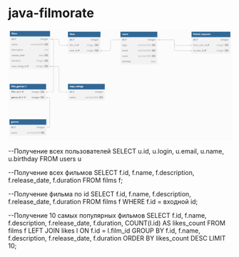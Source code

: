 # java-filmorate

![](src/images/filmorate_er_diagram.png)

--Получение всех пользователей
SELECT 
	u.id,
	u.login,
	u.email,
	u.name,
	u.birthday
FROM users u

--Получение всех фильмов
SELECT 
	f.id,
	f.name,
	f.description,
	f.release_date,
	f.duration
FROM films f;

--Получение фильма по id
SELECT 
	f.id,
	f.name,
	f.description,
	f.release_date,
	f.duration
FROM films f
WHERE f.id = входной id;

--Получение 10 самых популярных фильмов
SELECT 
    f.id,
    f.name,
    f.description,
    f.release_date,
    f.duration,
    COUNT(l.id) AS likes_count
FROM 
    films f
LEFT JOIN 
    likes l ON f.id = l.film_id
GROUP BY 
    f.id, f.name, f.description, f.release_date, f.duration
ORDER BY 
    likes_count DESC
LIMIT 10;
